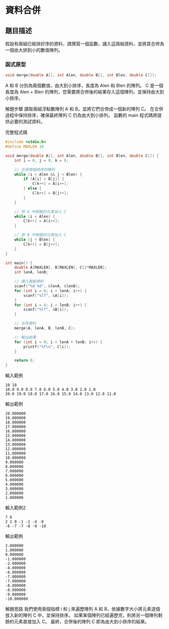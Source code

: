 # 資料合併

## 題目描述

假設有兩組已經排好序的資料，請撰寫一個函數，讀入這兩組資料，並將其合併為一個由大排到小的數值陣列。

### 函式原型

```c
void merge(double A[], int Alen, double B[], int Blen, double C[]);
```

A 和 B 分別為兩個數值，由大到小排序，長度為 Alen 和 Blen 的陣列。
C 是一個長度為 Alen + Blen 的陣列，您需要將合併後的結果存入這個陣列，並保持由大到小排序。

解題步驟
讀取兩組浮點數陣列 A 和 B，並將它們合併成一個新的陣列 C。
在合併過程中保持排序，確保最終陣列 C 仍為由大到小排列。
函數的 main 程式碼將提供必要的測試資料。

完整程式碼

```c
#include <stdio.h>
#define MAXLEN 10

void merge(double A[], int Alen, double B[], int Blen, double C[]) {
    int i = 0, j = 0, k = 0;

    // 合併兩個排序的陣列
    while (i < Alen && j < Blen) {
        if (A[i] > B[j]) {
            C[k++] = A[i++];
        } else {
            C[k++] = B[j++];
        }
    }

    // 把 A 中剩餘的元素加入 C
    while (i < Alen) {
        C[k++] = A[i++];
    }

    // 把 B 中剩餘的元素加入 C
    while (j < Blen) {
        C[k++] = B[j++];
    }
}

int main() {
    double A[MAXLEN], B[MAXLEN], C[2*MAXLEN];
    int lenA, lenB;

    // 讀入兩組資料
    scanf("%d %d", &lenA, &lenB);
    for (int i = 0; i < lenA; i++) {
        scanf("%lf", &A[i]);
    }
    for (int i = 0; i < lenB; i++) {
        scanf("%lf", &B[i]);
    }

    // 合併資料
    merge(A, lenA, B, lenB, C);

    // 輸出結果
    for (int i = 0; i < lenA + lenB; i++) {
        printf("%f\n", C[i]);
    }

    return 0;
}
```

輸入範例
```text
10 10
10.0 9.0 8.0 7.0 6.0 5.0 4.0 3.0 2.0 1.0
20.0 19.0 18.0 17.0 16.0 15.0 14.0 13.0 12.0 11.0
```
輸出範例
```text
20.000000
19.000000
18.000000
17.000000
16.000000
15.000000
14.000000
13.000000
12.000000
11.000000
10.000000
9.000000
8.000000
7.000000
6.000000
5.000000
4.000000
3.000000
2.000000
1.000000
```

輸入範例2
```text
7 6
2 1 0 -1 -2 -4 -8
-6 -7 -7 -8 -9 -10
```

輸出範例
```text
2.000000
1.000000
0.000000
-1.000000
-2.000000
-4.000000
-6.000000
-7.000000
-7.000000
-8.000000
-8.000000
-9.000000
-10.000000
```

解題思路
我們使用兩個指標 i 和 j 來遍歷陣列 A 和 B，依據數字大小將元素逐個放入新的陣列 C 中，並保持排序。
如果某個陣列已經遍歷完，則將另一個陣列剩餘的元素直接加入 C。
最終，合併後的陣列 C 即為由大到小排序的結果。
